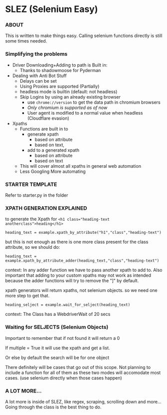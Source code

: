 # SLEZ (Selenium Easy)

### ABOUT
This is written to make things easy. Calling selenium functions directly is still some times needed.

### Simplifying the problems
* Driver Downloading+Adding to path is Built in:
  * Thanks to shadowmoose for Pyderman
* Dealing with Anti Bot Stuff
  * Delays can be set
  * Using Proxies are supported (Partially)
  * headless mode is builtin (default: not headless)
  * Skip Logins by using an already existing browser 
    * use `chrome://version` to get the data path in chromium browsers
    * _Only chromium is supported as of now_
    * User agent is modified to a normal value when headless (Cloudflare evasion)
* Xpaths
  * Functions are built in to 
    * generate xpath 
      * based on attribute
      * based on text, 
    * add to a generated xpath 
      * based on attribute
      * based on text
  * This will cover almost all xpaths in general web automation
  * Less Googling More automating

### STARTER TEMPLATE
Refer to starter.py in the folder

### XPATH GENERATION EXPLAINED

to generate the Xpath for ```<h1 class="heading-text anotherclass">heading</h1>```

```heading_text = example.xpath_by_attribute("h1","class","heading-text")```

but this is not enough as there is one more class present for the class attribute,
so we should do:

```heading_text = example.xpath_by_attribute_adder(heading_text,"class","heading-text")```

context: In any adder function we have to pass another xpath to add to. Also important that adding to your custom
xpaths may not work as intended because the adder functions will try to remove the "]" by default.

xpath generators will return xpaths, not selenium objects. so we need one more step to get that.

```heading_selject = example.wait_for_selject(heading_text)```

context: The Class has a WebdriverWait of 20 secs

### Waiting for SELJECTS (Selenium Objects)
Important to remember that if not found it will return a 0

If multiple = True it will use the xpath and get a list.

Or else by default the search will be for one object

There definitely will be cases that go out of this scope. 
Not planning to include a function for all of them as these two modes will accomodate most cases. (use selenium directly when those cases happen)


### A LOT MORE...
A lot more is inside of SLEZ, like regex, scraping, scrolling down and more... Going through the class is the best thing to do.
